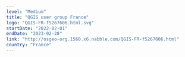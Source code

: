 ```yaml
---
level: "Medium"
title: "QGIS user group France"
logo: "QGIS-FR-f5267606.html.svg"
startDate: "2022-02-01"
endDate: "2023-02-28"
link: "http://osgeo-org.1560.x6.nabble.com/QGIS-FR-f5267606.html"
country: "France"
---
```

